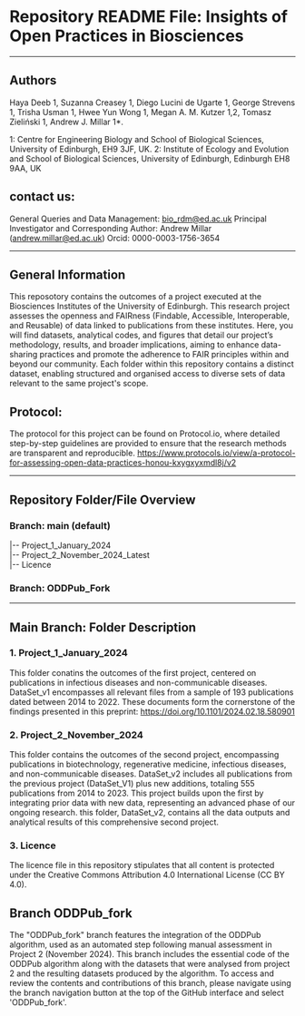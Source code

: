 # Repository README File: Insights of Open Practices in Biosciences
-------------------------------------------------------------------
## Authors
Haya Deeb 1, Suzanna Creasey 1, Diego Lucini de Ugarte 1, George Strevens 1, Trisha Usman 1, Hwee Yun Wong 1, Megan A. M. Kutzer 1,2, Tomasz Zieliński 1, Andrew J. Millar 1*. 

1: Centre for Engineering Biology and School of Biological Sciences, University of Edinburgh, EH9 3JF, UK. 
2: Institute of Ecology and Evolution and School of Biological Sciences, University of Edinburgh, Edinburgh EH8 9AA, UK 

## contact us:
General Queries and Data Management: bio_rdm@ed.ac.uk 
Principal Investigator and Corresponding Author: 
Andrew Millar (andrew.millar@ed.ac.uk) Orcid: 0000-0003-1756-3654

------------------------------------------------------------------

## General Information
This reposotory contains the outcomes of a project executed at the Biosciences Institutes of the University of Edinburgh. This research project assesses the openness and FAIRness (Findable, Accessible, Interoperable, and Reusable) of data linked to publications from these institutes. Here, you will find datasets, analytical codes, and figures that detail our project’s methodology, results, and broader implications, aiming to enhance data-sharing practices and promote the adherence to FAIR principles within and beyond our community.
Each folder within this repository contains a distinct dataset, enabling structured and organised access to diverse sets of data relevant to the same project's scope.

## Protocol: 
The protocol for this project can be found on Protocol.io, where detailed step-by-step guidelines are provided to ensure that the research methods are transparent and reproducible. 
https://www.protocols.io/view/a-protocol-for-assessing-open-data-practices-honou-kxygxyxmdl8j/v2

------------------------------------------------------------------

## Repository Folder/File Overview
### Branch: main (default)
|-- Project_1_January_2024  
|-- Project_2_November_2024_Latest  
|-- Licence 

### Branch: ODDPub_Fork

-------------------------------------------------------------------

## Main Branch: Folder Description

### 1. Project_1_January_2024  
This folder conatins the outcomes of the first project, centered on publications in infectious diseases and non-communicable diseases. DataSet_v1 encompasses all relevant files from a sample of 193 publications dated between 2014 to 2022. These documents form the cornerstone of the findings presented in this preprint: https://doi.org/10.1101/2024.02.18.580901

### 2. Project_2_November_2024 
This folder contains the outcomes of the second project, encompassing publications in biotechnology, regenerative medicine, infectious diseases, and non-communicable diseases. DataSet_v2 includes all publications from the previous project (DataSet_V1) plus new additions, totaling 555 publications from 2014 to 2023. This project builds upon the first by integrating prior data with new data, representing an advanced phase of our ongoing research. this folder, DataSet_v2, contains all the data outputs and analytical results of this comprehensive second project.

### 3. Licence
The licence file in this repository stipulates that all content is protected under the Creative Commons Attribution 4.0 International License (CC BY 4.0). 

## Branch ODDPub_fork
The "ODDPub_fork" branch features the integration of the ODDPub algorithm, used as an automated step following manual assessment in Project 2 (November 2024). This branch includes the essential code of the ODDPub algorithm along with the datasets that were analysed from project 2 and the resulting datasets produced by the algorithm. To access and review the contents and contributions of this branch, please navigate using the branch navigation button at the top of the GitHub interface and select 'ODDPub_fork'.

